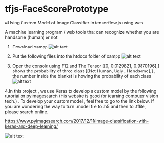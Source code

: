 # tfjs-FaceScorePrototype
#Using Custom Model of Image Classifier in tensorflow js using web

A machine learning program / web tools that can recognize whether you are handsome (human) or not 
1. Download xampp
![alt text](https://i.ibb.co/wpqvF3G/xamp.png)

2. Put the following files into the htdocs folder of xampp
![alt text](https://i.ibb.co/ykHyZjB/How-to-install-in-xampp.png)

3. Open the console using F12 and The Tensor [[0, 0.0129821, 0.9870196],] shows the probability of three class 
[[Not Human, Ugly , Handsome],] , the number inside the blanket is howing the probability of each class
![alt text](https://i.ibb.co/1nqCDnD/display.png)


4.In this project , we use Keras to develop a custom model by the following tutorial on pyimagesearch (His website is good for learning computer vision tech.) . To develop your custom model , feel free to go to the link below. If you are wondering the way to turn .model file to .h5 and then to .tflite, please search online.

https://www.pyimagesearch.com/2017/12/11/image-classification-with-keras-and-deep-learning/

![alt text](https://i.ibb.co/0tyZbK9/pyimagekeras.png)
